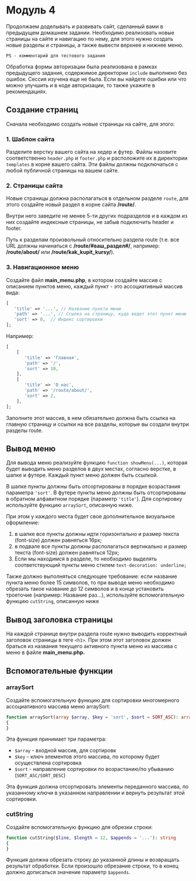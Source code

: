 # Модуль 4

Продолжаем доделывать и развивать сайт, сделанный вами в предыдущем домашнем задании.
Необходимо реализовать новые страницы на сайте и навигацию по нему,
для этого нужно создать новые разделы и страницы, а также вывести верхнее и нижнее меню.

`PS - комментарий для тестового задания`

Обработка формы авторизации была реализована в рамках предыдущего задания, содержимое директории `include` выполнено без ошибок. Сессия изучена еще не была.
Если вы найдете ошибки или что можно улучшить и в коде авторизации, то также укажите в рекомендациях.


## Создание страниц
Сначала необходимо создать новые страницы на сайте, для этого:

### 1. Шаблон сайта

Разделите верстку вашего сайта на хедер и футер.
Файлы назовите соответственно `header.php` и `footer.php` и расположите их в директории `templates` в корне вашего сайта.
Эти файлы должны подключаться с любой публичной страницы на вашем сайте.

### 2. Страницы сайта

Новые страницы должна располагаться в отдельном разделе `route`,
для этого создайте новый раздел в корне сайта **/route/**.

Внутри него заведите не менее 5-ти других подразделов и в каждом из них создайте индексные страницы, не забыв подключить header и footer.

Путь к разделам произвольный относительно раздела route (т.е. все URL должны начинаться с **/route/#ваш_раздел#/**, например: **/route/about/** или **/route/kak_kupit_kursy/**).



### 3. Навигационное меню

Создайте файл **main_menu.php**, в котором создайте массив с описанием пунктов меню, каждый пункт - это ассоциативный массив вида:

```php
[
   'title' => '...', // Название пункта меню
   'path' => '...', // Ссылка на страницу, куда ведет этот пункт меню
   'sort' => 0,  // Индекс сортировки
];
```

Например:

```php
[
    [
       'title' => 'Главная',
       'path' => '/',
       'sort' => 10,
    ],
    [
       'title' => 'О нас',
       'path' => '/route/about/',
       'sort' => 2,
    ],
];
```

Заполните этот массив, в нем обязательно должна быть ссылка на главную страницу и ссылки на все разделы, которые вы создали внутри разделы route.


## Вывод меню

Для вывода меню реализуйте функцию `function showMenu(...)`, которая будет выводить меню разделов в двух местах, согласно верстке, в шапке и футере. Каждый пункт меню должен быть ссылкой.

В шапке пункты должны быть отсортированы в порядке возрастания параметра `'sort'`. В футере пункты меню должны быть отсортированы в обратном алфавитном порядке (параметр `'title'`).
Для сортировку используйте функцию `arraySort`, описанную ниже.

При этом у каждого места будет свое дополнительное визуальное оформление:

1. в шапке все пункты должны идти горизонтально и размер текста (font-size) должен равняться 16px;
2. в подвале все пункты должны располагаться вертикально и размер текста (font-size) должен равняться 12px;
3. Если мы находимся в разделе, то необходимо выделять соответствующий пункты меню стилем `text-decoration: underline;`

Также должно выполняться следующее требование: если название пункта меню более 15 символов, то при выводе меню необходимо обрезать такое название до 12 символов и в конце установить троеточие (например: Название раз...), используйте вспомогательную функцию `cutString`, описанную ниже

## Вывод заголовка страницы

На каждой странице внутри раздела route нужно выводить корректный заголовок страницы в теге `<h1>`.
При этом этот заголовок должен браться из названия текущего активного пункта меню из массива с меню в файле **main_menu.php.**


## Вспомогательные функции


### arraySort

Создайте вспомогательную функцию для сортировки многомерного ассоциативного массива меню arraySort:

```php
function arraySort(array $array, $key = 'sort', $sort = SORT_ASC): array
{
}
```

Эта функция принимает три параметра:


*   `$array` - входной массив, для сортировк
*   `$key` - ключ элементов этого массива, по которому будет осуществлена сортировка
*   `$sort` - направление сортировки по возрастанию/по убыванию (`SORT_ASC/SORT_DESC`)

Эта функция должна отсортировать элементы переданного массива, по указанному ключи в указанном направлении и вернуть результат этой сортировки.


### cutString

Создайте вспомогательную функцию для обрезки строки:

```php
function cutString($line, $length = 12, $appends = '...'): string
{
}
```

Функция должна обрезать строку до указанной длины и возвращать результат обработки. Если произошло обрезание строки, то в конец должно дописаться значение параметр `$appends`.

